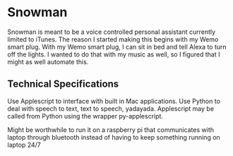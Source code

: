 # Snowman
Snowman is meant to be a voice controlled personal assistant currently limited to
iTunes.
The reason I started making this begins with my Wemo smart plug. With my Wemo
smart plug, I can sit in bed and tell Alexa to turn off the lights. I wanted to
do that with my music as well, so I figured that I might as well automate this.


## Technical Specifications
Use Applescript to interface with built in Mac applications.
Use Python to deal with speech to text, text to speech, yadayada.
Applescript may be called from Python using the wrapper py-applescript.

Might be worthwhile to run it on a raspberry pi that communicates with laptop through bluetooth instead of having to keep something running on laptop 24/7
